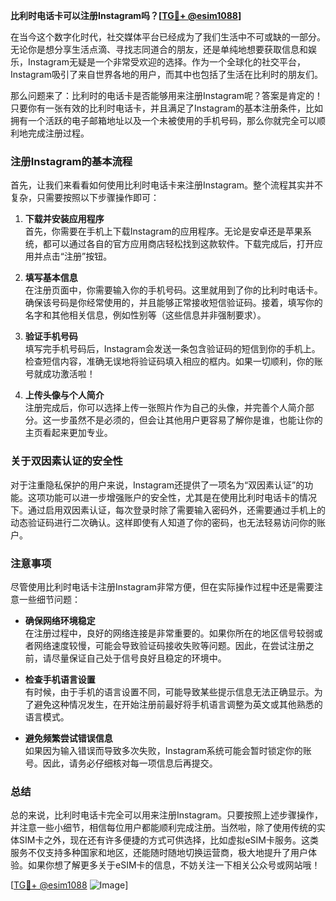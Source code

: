 **比利时电话卡可以注册Instagram吗？[[TG💪+ @esim1088](https://t.me/s/esim1088)]**

在当今这个数字化时代，社交媒体平台已经成为了我们生活中不可或缺的一部分。无论你是想分享生活点滴、寻找志同道合的朋友，还是单纯地想要获取信息和娱乐，Instagram无疑是一个非常受欢迎的选择。作为一个全球化的社交平台，Instagram吸引了来自世界各地的用户，而其中也包括了生活在比利时的朋友们。

那么问题来了：比利时的电话卡是否能够用来注册Instagram呢？答案是肯定的！只要你有一张有效的比利时电话卡，并且满足了Instagram的基本注册条件，比如拥有一个活跃的电子邮箱地址以及一个未被使用的手机号码，那么你就完全可以顺利地完成注册过程。

### 注册Instagram的基本流程

首先，让我们来看看如何使用比利时电话卡来注册Instagram。整个流程其实并不复杂，只需要按照以下步骤操作即可：

1. **下载并安装应用程序**  
   首先，你需要在手机上下载Instagram的应用程序。无论是安卓还是苹果系统，都可以通过各自的官方应用商店轻松找到这款软件。下载完成后，打开应用并点击“注册”按钮。

2. **填写基本信息**  
   在注册页面中，你需要输入你的手机号码。这里就用到了你的比利时电话卡。确保该号码是你经常使用的，并且能够正常接收短信验证码。接着，填写你的名字和其他相关信息，例如性别等（这些信息并非强制要求）。

3. **验证手机号码**  
   填写完手机号码后，Instagram会发送一条包含验证码的短信到你的手机上。检查短信内容，准确无误地将验证码填入相应的框内。如果一切顺利，你的账号就成功激活啦！

4. **上传头像与个人简介**  
   注册完成后，你可以选择上传一张照片作为自己的头像，并完善个人简介部分。这一步虽然不是必须的，但会让其他用户更容易了解你是谁，也能让你的主页看起来更加专业。

### 关于双因素认证的安全性

对于注重隐私保护的用户来说，Instagram还提供了一项名为“双因素认证”的功能。这项功能可以进一步增强账户的安全性，尤其是在使用比利时电话卡的情况下。通过启用双因素认证，每次登录时除了需要输入密码外，还需要通过手机上的动态验证码进行二次确认。这样即使有人知道了你的密码，也无法轻易访问你的账户。

### 注意事项

尽管使用比利时电话卡注册Instagram非常方便，但在实际操作过程中还是需要注意一些细节问题：

- **确保网络环境稳定**  
  在注册过程中，良好的网络连接是非常重要的。如果你所在的地区信号较弱或者网络速度较慢，可能会导致验证码接收失败等问题。因此，在尝试注册之前，请尽量保证自己处于信号良好且稳定的环境中。

- **检查手机语言设置**  
  有时候，由于手机的语言设置不同，可能导致某些提示信息无法正确显示。为了避免这种情况发生，在开始注册前最好将手机语言调整为英文或其他熟悉的语言模式。

- **避免频繁尝试错误信息**  
  如果因为输入错误而导致多次失败，Instagram系统可能会暂时锁定你的账号。因此，请务必仔细核对每一项信息后再提交。

### 总结

总的来说，比利时电话卡完全可以用来注册Instagram。只要按照上述步骤操作，并注意一些小细节，相信每位用户都能顺利完成注册。当然啦，除了使用传统的实体SIM卡之外，现在还有许多便捷的方式可供选择，比如虚拟eSIM卡服务。这类服务不仅支持多种国家和地区，还能随时随地切换运营商，极大地提升了用户体验。如果你想了解更多关于eSIM卡的信息，不妨关注一下相关公众号或网站哦！

[[TG💪+ @esim1088](https://t.me/s/esim1088) ![Image](https://i.postimg.cc/4NQfJmqS/Snipaste-2025-05-13-00-14-12.png)]